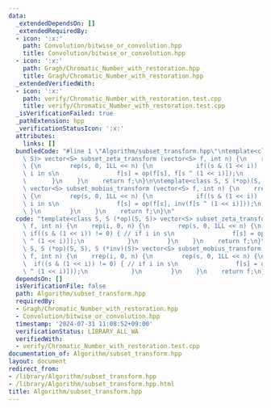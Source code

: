 ```yaml
---
data:
  _extendedDependsOn: []
  _extendedRequiredBy:
  - icon: ':x:'
    path: Convolution/bitwise_or_convolution.hpp
    title: Convolution/bitwise_or_convolution.hpp
  - icon: ':x:'
    path: Gragh/Chromatic_Number_with_restoration.hpp
    title: Gragh/Chromatic_Number_with_restoration.hpp
  _extendedVerifiedWith:
  - icon: ':x:'
    path: verify/Chromatic_Number_with_restoration.test.cpp
    title: verify/Chromatic_Number_with_restoration.test.cpp
  _isVerificationFailed: true
  _pathExtension: hpp
  _verificationStatusIcon: ':x:'
  attributes:
    links: []
  bundledCode: "#line 1 \"Algorithm/subset_transform.hpp\"\ntemplate<class S, S (*op)(S,\
    \ S)> vector<S> subset_zeta_transform (vector<S> f, int n) {\n    rep(i, 0, n)\
    \ {\n        rep(s, 0, 1LL << n) {\n            if((s & (1 << i)) != 0) { // if\
    \ i in s\n                f[s] = op(f[s], f[s ^ (1 << i)]);\n            }\n \
    \       }\n    }\n    return f;\n}\n\ntemplate<class S, S (*op)(S, S), S (*inv)(S)>\
    \ vector<S> subset_mobius_transform (vector<S> f, int n) {\n    rrep(i, 0, n)\
    \ {\n        rep(s, 0, 1LL << n) {\n            if((s & (1 << i)) != 0) { // if\
    \ i in s\n                f[s] = op(f[s], inv(f[s ^ (1 << i)]));\n           \
    \ }\n        }\n    }\n    return f;\n}\n"
  code: "template<class S, S (*op)(S, S)> vector<S> subset_zeta_transform (vector<S>\
    \ f, int n) {\n    rep(i, 0, n) {\n        rep(s, 0, 1LL << n) {\n           \
    \ if((s & (1 << i)) != 0) { // if i in s\n                f[s] = op(f[s], f[s\
    \ ^ (1 << i)]);\n            }\n        }\n    }\n    return f;\n}\n\ntemplate<class\
    \ S, S (*op)(S, S), S (*inv)(S)> vector<S> subset_mobius_transform (vector<S>\
    \ f, int n) {\n    rrep(i, 0, n) {\n        rep(s, 0, 1LL << n) {\n          \
    \  if((s & (1 << i)) != 0) { // if i in s\n                f[s] = op(f[s], inv(f[s\
    \ ^ (1 << i)]));\n            }\n        }\n    }\n    return f;\n}\n"
  dependsOn: []
  isVerificationFile: false
  path: Algorithm/subset_transform.hpp
  requiredBy:
  - Gragh/Chromatic_Number_with_restoration.hpp
  - Convolution/bitwise_or_convolution.hpp
  timestamp: '2024-07-31 11:08:52+09:00'
  verificationStatus: LIBRARY_ALL_WA
  verifiedWith:
  - verify/Chromatic_Number_with_restoration.test.cpp
documentation_of: Algorithm/subset_transform.hpp
layout: document
redirect_from:
- /library/Algorithm/subset_transform.hpp
- /library/Algorithm/subset_transform.hpp.html
title: Algorithm/subset_transform.hpp
---
```


